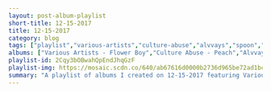 ```yaml
---
layout: post-album-playlist
short-title: 12-15-2017
title: 12-15-2017
category: blog
tags: ["playlist","various-artists","culture-abuse","alvvays","spoon","the-smiths","pixies","various-artists","various-artists"]
albums: ["Various Artists - Flower Boy","Culture Abuse - Peach","Alvvays - Antisocialites","Spoon - Kill the Moonlight","The Smiths - Strangeways, Here We Come","Pixies - Bossanova","Various Artists - TGOD Mafia: Rude Awakening","Various Artists - Still Summer"]
playlist-id: 2Cqy3bOBwahQpEndJhqGzF
playlist-img: https://mosaic.scdn.co/640/ab67616d0000b2736d965be72ad1bceb7f2bd089ab67616d0000b273818b44a14134dd911a9e661cab67616d0000b2738940ac99f49e44f59e6f7fb3ab67616d0000b273ad8f67f5f03d44e215deea50
summary: "A playlist of albums I created on 12-15-2017 featuring Various Artists, Culture Abuse, Alvvays, Spoon, The Smiths, Pixies, Various Artists, and Various Artists."
---
```

